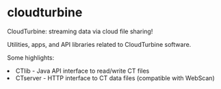 # cloudturbine
CloudTurbine:  streaming data via cloud file sharing!

Utilities, apps, and API libraries related to CloudTurbine software.

Some highlights:

<li>CTlib - Java API interface to read/write CT files
<li>CTserver - HTTP interface to CT data files (compatible with WebScan)




